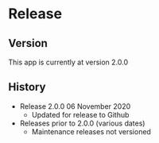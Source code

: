 # Release

## Version
This app is currently at version 2.0.0


## History
* Release 2.0.0 06 November 2020
	* Updated for release to Github
* Releases prior to 2.0.0 (various dates)
	* Maintenance releases not versioned